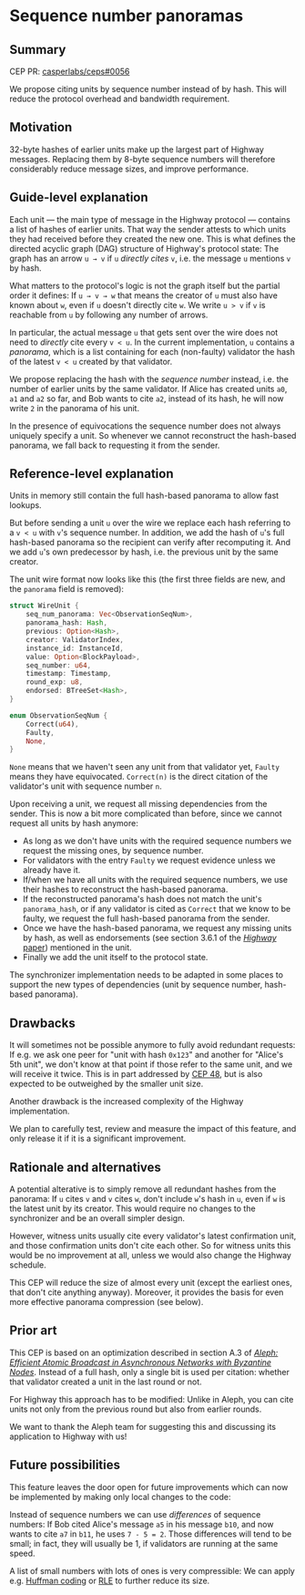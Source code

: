 # Sequence number panoramas

## Summary

[summary]: #summary

CEP PR: [casperlabs/ceps#0056](https://github.com/casperlabs/ceps/pull/0056)

We propose citing units by sequence number instead of by hash.
This will reduce the protocol overhead and bandwidth requirement.


## Motivation

[motivation]: #motivation

32-byte hashes of earlier units make up the largest part of Highway messages.
Replacing them by 8-byte sequence numbers will therefore considerably reduce message sizes,
and improve performance.


## Guide-level explanation

[guide-level-explanation]: #guide-level-explanation

Each unit — the main type of message in the Highway protocol — contains a list of hashes of earlier units.
That way the sender attests to which units they had received before they created the new one.
This is what defines the directed acyclic graph (DAG) structure of Highway's protocol state:
The graph has an arrow `u → v` if `u` _directly cites_ `v`, i.e. the message `u` mentions `v` by hash.

What matters to the protocol's logic is not the graph itself but the partial order it defines:
If `u → v → w` that means the creator of `u` must also have known about `w`, even if `u` doesn't directly cite `w`.
We write `u > v` if `v` is reachable from `u` by following any number of arrows.

In particular, the actual message `u` that gets sent over the wire does not need to _directly_ cite every `v < u`.
In the current implementation, `u` contains a _panorama_, which is a list containing for each (non-faulty) validator the hash of the latest `v < u` created by that validator.

We propose replacing the hash with the _sequence number_ instead, i.e. the number of earlier units by the same validator.
If Alice has created units `a0`, `a1` and `a2` so far, and Bob wants to cite `a2`, instead of its hash, he will now write `2` in the panorama of his unit.

In the presence of equivocations the sequence number does not always uniquely specify a unit.
So whenever we cannot reconstruct the hash-based panorama, we fall back to requesting it from the sender.

[Panorama]: https://github.com/casper-network/casper-node/blob/b56c29cc97e86ead8d36dfdb2d41a8ecb1dffce9/node/src/components/consensus/highway_core/state/panorama.rs#L25


## Reference-level explanation

[reference-level-explanation]: #reference-level-explanation

Units in memory still contain the full hash-based panorama to allow fast lookups.

But before sending a unit `u` over the wire we replace each hash referring to a `v < u` with `v`'s sequence number.
In addition, we add the hash of `u`'s full hash-based panorama so the recipient can verify after recomputing it.
And we add `u`'s own predecessor by hash, i.e. the previous unit by the same creator.

The unit wire format now looks like this (the first three fields are new, and the `panorama` field is removed):

```rust
struct WireUnit {
    seq_num_panorama: Vec<ObservationSeqNum>,
    panorama_hash: Hash,
    previous: Option<Hash>,
    creator: ValidatorIndex,
    instance_id: InstanceId,
    value: Option<BlockPayload>,
    seq_number: u64,
    timestamp: Timestamp,
    round_exp: u8,
    endorsed: BTreeSet<Hash>,
}

enum ObservationSeqNum {
    Correct(u64),
    Faulty,
    None,
}
```

`None` means that we haven't seen any unit from that validator yet, `Faulty` means they have equivocated.
`Correct(n)` is the direct citation of the validator's unit with sequence number `n`.

Upon receiving a unit, we request all missing dependencies from the sender.
This is now a bit more complicated than before, since we cannot request all units by hash anymore:

* As long as we don't have units with the required sequence numbers we request the missing ones, by sequence number.
* For validators with the entry `Faulty` we request evidence unless we already have it.
* If/when we have all units with the required sequence numbers, we use their hashes to reconstruct the hash-based panorama.
* If the reconstructed panorama's hash does not match the unit's `panorama_hash`, or if any validator is cited as `Correct` that we know to be faulty, we request the full hash-based panorama from the sender.
* Once we have the hash-based panorama, we request any missing units by hash, as well as endorsements (see section 3.6.1 of the [_Highway_ paper][Highway]) mentioned in the unit.
* Finally we add the unit itself to the protocol state.

The synchronizer implementation needs to be adapted in some places to support the new types of dependencies (unit by sequence number, hash-based panorama).

[Highway]: https://github.com/CasperLabs/highway/releases/tag/v2.0.2


## Drawbacks

[drawbacks]: #drawbacks

It will sometimes not be possible anymore to fully avoid redundant requests:
If e.g. we ask one peer for "unit with hash `0x123`" and another for "Alice's 5th unit", we don't know at that point if those refer to the same unit, and we will receive it twice.
This is in part addressed by [CEP 48][CEP48], but is also expected to be outweighed by the smaller unit size.

Another drawback is the increased complexity of the Highway implementation.

We plan to carefully test, review and measure the impact of this feature, and only release it if it is a significant improvement.

[CEP48]: https://github.com/casperlabs/ceps/pull/0048


## Rationale and alternatives

[rationale-and-alternatives]: #rationale-and-alternatives

A potential alterative is to simply remove all redundant hashes from the panorama:
If `u` cites `v` and `v` cites `w`, don't include `w`'s hash in `u`, even if `w` is the latest unit by its creator.
This would require no changes to the synchronizer and be an overall simpler design.

However, witness units usually cite every validator's latest confirmation unit, and those confirmation units don't cite each other.
So for witness units this would be no improvement at all, unless we would also change the Highway schedule.

This CEP will reduce the size of almost every unit (except the earliest ones, that don't cite anything anyway).
Moreover, it provides the basis for even more effective panorama compression (see below).


## Prior art

[prior-art]: #prior-art

This CEP is based on an optimization described in section A.3 of [_Aleph: Efficient Atomic Broadcast in Asynchronous Networks with Byzantine Nodes_][Aleph].
Instead of a full hash, only a single bit is used per citation: whether that validator created a unit in the last round or not.

For Highway this approach has to be modified: Unlike in Aleph, you can cite units not only from the previous round but also from earlier rounds.

We want to thank the Aleph team for suggesting this and discussing its application to Highway with us!

[Aleph]: https://arxiv.org/pdf/1908.05156.pdf


## Future possibilities

[future-possibilities]: #future-possibilities

This feature leaves the door open for future improvements which can now be implemented by making only local changes to the code:

Instead of sequence numbers we can use _differences_ of sequence numbers:
If Bob cited Alice's message `a5` in his message `b10`, and now wants to cite `a7` in `b11`, he uses `7 - 5 = 2`.
Those differences will tend to be small; in fact, they will usually be 1, if validators are running at the same speed.

A list of small numbers with lots of ones is very compressible:
We can apply e.g. [Huffman coding][Huffman] or [RLE][RLE] to further reduce its size.

[Huffman]: https://en.wikipedia.org/wiki/Huffman_coding
[RLE]: https://en.wikipedia.org/wiki/Run-length_encoding

